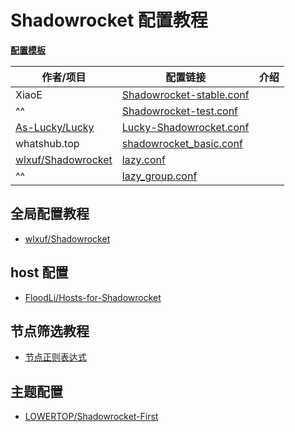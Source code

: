# Shadowrocket 配置教程

[**配置模板**](https://github.com/LaolunsiG/PCR/tree/main/Config_File/Shadowrocket/Config)

| 作者/项目                                                       | 配置链接                                                                                                                                                             | 介绍  |
| ----------------------------------------------------------- | ---------------------------------------------------------------------------------------------------------------------------------------------------------------- | --- |
| XiaoE                                                       | [Shadowrocket-stable.conf](https://raw.githubusercontent.com/LaolunsiG/XiaoE_PCR/refs/heads/main/Config_File/Shadowrocket/Config/XiaoE_Shadowrocket-stable.conf) |     |
| ^^                                                          | [Shadowrocket-test.conf](https://raw.githubusercontent.com/LaolunsiG/PCR/refs/heads/main/Config_File/Shadowrocket/Config/Shadowrocket-test.conf)                 |     |
| [As-Lucky/Lucky](https://github.com/As-Lucky/Lucky)         | [Lucky-Shadowrocket.conf](https://raw.githubusercontent.com/As-Lucky/Lucky/refs/heads/main/Lucky-Shadowrocket.conf)                                              |     |
| whatshub.top                                                | [shadowrocket_basic.conf](https://whatshub.top/config/shadowrocket_basic.conf)                                                                                   |     |
| [wlxuf/Shadowrocket](https://github.com/wlxuf/Shadowrocket) | [lazy.conf](https://raw.githubusercontent.com/wlxuf/Shadowrocket/refs/heads/main/lazy.conf)                                                                      |     |
| ^^                                                          | [lazy_group.conf](https://raw.githubusercontent.com/wlxuf/Shadowrocket/refs/heads/main/lazy_group.conf)                                                          |     |

## 全局配置教程
- [wlxuf/Shadowrocket](https://github.com/wlxuf/Shadowrocket)

## host 配置
- [FloodLi/Hosts-for-Shadowrocket](https://github.com/FloodLi/Hosts-for-Shadowrocket)

## 节点筛选教程
- [节点正则表达式](https://github.com/LaolunsiG/PCR/blob/main/Agency_Wiki/%E8%8A%82%E7%82%B9%E7%9A%84%E6%AD%A3%E5%88%99%E8%A1%A8%E8%BE%BE%E5%BC%8F.md)

## 主题配置
- [LOWERTOP/Shadowrocket-First](https://github.com/LOWERTOP/Shadowrocket-First)

